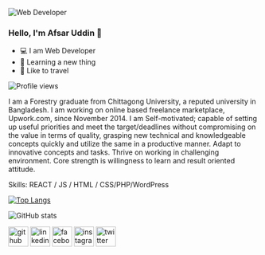 ![Web Developer](https://pbs.twimg.com/profile_banners/2835629965/1506402934/600x200)

### Hello, I'm Afsar Uddin 👋

- 💻 I am Web Developer
- 📔 Learning a new thing
- 🚙 Like to travel

![Profile views](https://gpvc.arturio.dev/afsarinbd)

I am a Forestry graduate from Chittagong University, a reputed university in Bangladesh. I am working on online based freelance marketplace, Upwork.com, since November 2014. I am Self-motivated; capable of setting up useful priorities and meet the target/deadlines without compromising on the value in terms of quality, grasping new technical and knowledgeable concepts quickly and utilize the same in a productive manner. Adapt to innovative concepts and tasks. Thrive on working in challenging environment. Core strength is willingness to learn and result oriented attitude.

Skills: REACT / JS / HTML / CSS/PHP/WordPress


[![Top Langs](https://github-readme-stats.vercel.app/api/top-langs/?username=AFSARINBD)](https://github.com/anuraghazra/github-readme-stats)

![GitHub stats](https://github-readme-stats.vercel.app/api?username=AFSARINBD&show_icons=true)  


[<img src='https://cdn.jsdelivr.net/npm/simple-icons@3.0.1/icons/github.svg' alt='github' height='40'>](https://github.com/afsarruddin)  [<img src='https://cdn.jsdelivr.net/npm/simple-icons@3.0.1/icons/linkedin.svg' alt='linkedin' height='40'>](https://www.linkedin.com/in/afsarruddin/)  [<img src='https://cdn.jsdelivr.net/npm/simple-icons@3.0.1/icons/facebook.svg' alt='facebook' height='40'>](https://www.facebook.com/afsarruddin)  [<img src='https://cdn.jsdelivr.net/npm/simple-icons@3.0.1/icons/instagram.svg' alt='instagram' height='40'>](https://www.instagram.com/afsarruddin/)  [<img src='https://cdn.jsdelivr.net/npm/simple-icons@3.0.1/icons/twitter.svg' alt='twitter' height='40'>](https://twitter.com/afsarruddin)
